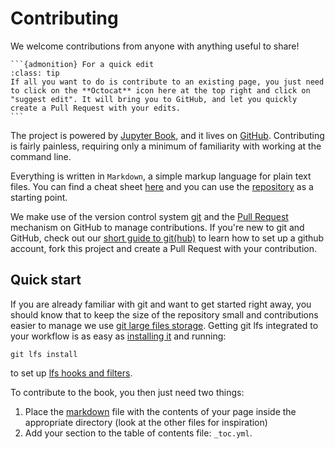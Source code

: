 # Contributing

We welcome contributions from anyone with anything useful to share!

````{margin}
```{admonition} For a quick edit
:class: tip
If all you want to do is contribute to an existing page, you just need to click on the **Octocat** icon here at the top right and click on "suggest edit". It will bring you to GitHub, and let you quickly create a Pull Request with your edits.
```
````

The project is powered by [Jupyter Book](https://jupyterbook.org/intro.html), and it lives on [GitHub](https://github.com/teamtomo/teamtomo.github.io). Contributing is fairly painless, requiring only a minimum of familiarity with working at the command line.

Everything is written in `Markdown`, a simple markup language for plain text files. You can find a cheat sheet [here](https://www.markdownguide.org/cheat-sheet/) and you can use the 
[repository](https://github.com/teamtomo/teamtomo.github.io) as a starting point.

We make use of the version control system [git](https://git-scm.com/) and the 
[Pull Request](https://docs.github.com/en/free-pro-team@latest/github/collaborating-with-issues-and-pull-requests/about-pull-requests) mechanism on GitHub to manage contributions. If you're new to git and GitHub, check out our [short guide to git(hub)](git_guide) to learn how to set up a github account, fork this project and create a Pull Request with your contribution.

## Quick start
If you are already familiar with git and want to get started right away, you should know that to keep the size of the repository small and contributions easier to manage we use [git large files storage](https://git-lfs.github.com/). Getting git lfs integrated to your workflow is as easy as [installing it](https://git-lfs.github.com/) and running:
```
git lfs install
```
to set up [lfs hooks and filters](https://github.com/git-lfs/git-lfs/blob/master/docs/man/git-lfs-install.1.ronn).

To contribute to the book, you then just need two things:
1. Place the [markdown](https://www.markdownguide.org/cheat-sheet/) file with the contents of your page inside the appropriate directory (look at the other files for inspiration)
2. Add your section to the table of contents file: `_toc.yml`.
